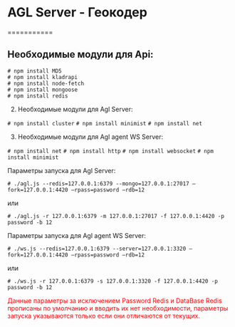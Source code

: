 # AGL Server - Геокодер
===========

Необходимые модули для Api:
-------

``# npm install MD5``<br>
``# npm install kladrapi``<br>
``# npm install node-fetch``<br>
``# npm install mongoose``<br>
``# npm install redis``

2. Необходимые модули для Agl Server:

``# npm install cluster``
``# npm install minimist``
``# npm install net``

3. Необходимые модули для Agl agent WS Server:

``# npm install net``
``# npm install http``
``# npm install websocket``
``# npm install minimist``


Параметры запуска для Agl Server:

``# ./agl.js --redis=127.0.0.1:6379 --mongo=127.0.0.1:27017 —fork=127.0.0.1:4420 —rpass=password —rdb=12``

или

``# ./agl.js -r 127.0.0.1:6379 -m 127.0.0.1:27017 -f 127.0.0.1:4420 -p password -b 12``

Параметры запуска для Agl agent WS Server:

``# ./ws.js --redis=127.0.0.1:6379 --server=127.0.0.1:3320 —fork=127.0.0.1:4420 —rpass=password —rdb=12``

или

``# ./ws.js -r 127.0.0.1:6379 -s 127.0.0.1:3320 -f 127.0.0.1:4420 -p password -b 12``

<p style="color:red;">Данные параметры за исключением Password Redis и DataBase Redis прописаны по умолчанию и вводить их нет необходимости, параметры запуска указываются только если они отличаются от текущих.</p>

